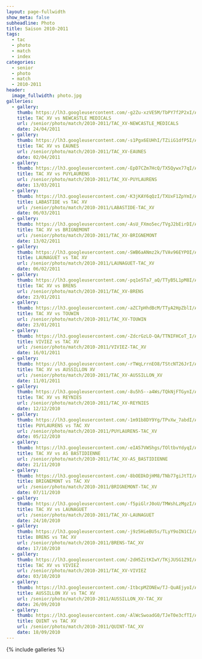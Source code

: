 ```yaml
---
layout: page-fullwidth
show_meta: false
subheadline: Photo
title: Saison 2010-2011
tags:
  - tac
  - photo
  - match
  - index
categories:
  - senior
  - photo
  - match
  - 2010-2011
header:
  image_fullwidth: photo.jpg
galleries:
  - gallery: 
    thumb: https://lh3.googleusercontent.com/-g2Zu-xzVE5M/TbPY7f2P2xI/AAAAAAAAI8s/fazbTEIxXCMHmEkMJ_guCAKrggQrBIjOgCHM/s250/23042011%2528002%2529.jpg
    title: TAC XV vs NEWCASTLE MEDICALS
    url: /senior/photo/match/2010-2011/TAC_XV-NEWCASTLE_MEDICALS
    date: 24/04/2011
  - gallery: 
    thumb: https://lh3.googleusercontent.com/-s1Pgx6EUHhI/TZiiG1dfP5I/AAAAAAAACAQ/RbhSQloZpd4udpN2DCaJxYcaxF-EJ1BlwCHM/s250/DSCF3874.jpg
    title: TAC XV vs EAUNES
    url: /senior/photo/match/2010-2011/TAC_XV-EAUNES
    date: 02/04/2011
  - gallery: 
    thumb: https://lh3.googleusercontent.com/-EpD7CZm7HcQ/TX5Qywx77qI/AAAAAAAAB_k/c1IFP4zrvYUM7kbcEz1Vy1B5PTBzIpaNwCHM/s250/DSCF3805.jpg
    title: TAC XV vs PUYLAURENS
    url: /senior/photo/match/2010-2011/TAC_XV-PUYLAURENS
    date: 13/03/2011
  - gallery: 
    thumb: https://lh3.googleusercontent.com/-K3jKAY6qQzI/TXUxF1ZpYmI/AAAAAAAAB8Y/Is1RYXlgb0k8nqPMUNY-G7JdjY0PSZyIwCHM/s250/DSCF3772.jpg
    title: LABASTIDE vs TAC XV
    url: /senior/photo/match/2010-2011/LABASTIDE-TAC_XV
    date: 06/03/2011
  - gallery: 
    thumb: https://lh3.googleusercontent.com/-AsU_FXmo5ec/TVgJ2bEirDI/AAAAAAAABsw/3S4Nq3sdShQ2tsperjAVhXQWV7KxSLGKACHM/s250/130220111132.jpg
    title: TAC XV vs BRIGNEMONT
    url: /senior/photo/match/2010-2011/TAC_XV-BRIGNEMONT
    date: 13/02/2011
  - gallery: 
    thumb: https://lh3.googleusercontent.com/-SWB6aANmz2k/TVAv96EYPOI/AAAAAAAABio/B4lHin_CDF85ilDnt_FqegKfFUlZJfpqgCHM/s250/060220111002.jpg
    title: LAUNAGUET vs TAC XV
    url: /senior/photo/match/2010-2011/LAUNAGUET-TAC_XV
    date: 06/02/2011
  - gallery: 
    thumb: https://lh3.googleusercontent.com/-pq1e5Ta7_aQ/TTyB5L1pM8I/AAAAAAAABSs/NZ1Kc06tAm4aal_Tzx8nAPhaBtk2oFpiQCHM/s250/DSCF3665.jpg
    title: TAC XV vs BRENS
    url: /senior/photo/match/2010-2011/TAC_XV-BRENS
    date: 23/01/2011
  - gallery: 
    thumb: https://lh3.googleusercontent.com/-aZC7pHhdBcM/TTyA2HpZblI/AAAAAAAABOw/RrpPOidBxb0jce1F4UTiGo3NiJXB-xdmwCHM/s250/23012011952.jpg
    title: TAC XV vs TOUWIN
    url: /senior/photo/match/2010-2011/TAC_XV-TOUWIN
    date: 23/01/2011
  - gallery: 
    thumb: https://lh3.googleusercontent.com/-ZdcrGzLO-QA/TTNIFHCoT_I/AAAAAAAABLA/2ycLwh2lvjEaOYJBn2FLyiQUE5NuOoV0QCHM/s250/16012011894.jpg
    title: VIVIEZ vs TAC XV
    url: /senior/photo/match/2010-2011/VIVIEZ-TAC_XV
    date: 16/01/2011
  - gallery: 
    thumb: https://lh3.googleusercontent.com/-rTWqLrrnEO8/TStcNT26JrI/AAAAAAAABDQ/m1Qx5IXikw8Coo2tauu1msf0Uj5B8tigwCHM/s250/DSCF3630.jpg
    title: TAC XV vs AUSSILLON XV
    url: /senior/photo/match/2010-2011/TAC_XV-AUSSILLON_XV
    date: 11/01/2011
  - gallery: 
    thumb: https://lh3.googleusercontent.com/-8u5h5--a4Ws/TQkNjFTGynI/AAAAAAAAA7I/PTCFupXZqbYY2RUXzPdSP0rAQT5MRjfcgCHM/s250/DSCF3178.jpg
    title: TAC XV vs REYNIES
    url: /senior/photo/match/2010-2011/TAC_XV-REYNIES
    date: 12/12/2010
  - gallery: 
    thumb: https://lh3.googleusercontent.com/-1m91b8DY9Yg/TPvXw_7abdI/AAAAAAAAA40/0AwpYgGOt4k7_HgYTqt3AlWqQvBC_ULTwCHM/s250/DSCF3125.jpg
    title: PUYLAURENS vs TAC XV
    url: /senior/photo/match/2010-2011/PUYLAURENS-TAC_XV
    date: 05/12/2010
  - gallery: 
    thumb: https://lh3.googleusercontent.com/-eIA57VWShgs/TOltbvYdyqI/AAAAAAAAAuo/ddsSc-vbTOoO9JhVQYElf4B2ZsUiIU-OACHM/s250/21112010784.jpg
    title: TAC XV vs AS BASTIDIENNE
    url: /senior/photo/match/2010-2011/TAC_XV-AS_BASTIDIENNE
    date: 21/11/2010
  - gallery: 
    thumb: https://lh3.googleusercontent.com/-8bOEDkDjHM8/TNb77giJtTI/AAAAAAAAAqQ/UReCiHQoclUEpooK0CBRN6niQRPvGKXgQCHM/s250/07112010756.jpg
    title: BRIGNEMONT vs TAC XV
    url: /senior/photo/match/2010-2011/BRIGNEMONT-TAC_XV
    date: 07/11/2010
  - gallery: 
    thumb: https://lh3.googleusercontent.com/-f5piGlrJ0oU/TMWshLzMgzI/AAAAAAAAAo0/x4hSMaXHfEETGjQIXdSRrQf-lOEUic8yQCHM/s250/24102010702.jpg
    title: TAC XV vs LAUNAGUET
    url: /senior/photo/match/2010-2011/TAC_XV-LAUNAGUET
    date: 24/10/2010
  - gallery: 
    thumb: https://lh3.googleusercontent.com/-j9z5HieBU5s/TLyY9oIN1CI/AAAAAAAAAiE/3ioABLi3a5UeLRbqy-8kPThfp9ZiQKgLwCHM/s250/DSCF2848.jpg
    title: BRENS vs TAC XV
    url: /senior/photo/match/2010-2011/BRENS-TAC_XV
    date: 17/10/2010
  - gallery: 
    thumb: https://lh3.googleusercontent.com/-2dH5ZitKIwY/TKjJUSG1Z9I/AAAAAAAAAeA/gDQ0XdNm4LA3xA3w_rAJl-Asajd_Aiw-QCHM/s250/03102010650.jpg
    title: TAC XV vs VIVIEZ
    url: /senior/photo/match/2010-2011/TAC_XV-VIVIEZ
    date: 03/10/2010
  - gallery: 
    thumb: https://lh3.googleusercontent.com/-ItbcpMZONEw/TJ-QuAEjyoI/AAAAAAAAAQM/Y86n_Z5yTQIsLshl831njJWt3tMtPaJTwCHM/s250/26092010509.jpg
    title: AUSSILLON XV vs TAC XV
    url: /senior/photo/match/2010-2011/AUSSILLON_XV-TAC_XV
    date: 26/09/2010
  - gallery: 
    thumb: https://lh3.googleusercontent.com/-AlWcSwoadG0/TJeT0e3cfTI/AAAAAAAAABA/1-eAGKmuoswXsBP3qxuABzLFklzb4BoTQCHM/s250/P180910_19.24.jpg
    title: QUINT vs TAC XV
    url: /senior/photo/match/2010-2011/QUINT-TAC_XV
    date: 18/09/2010
---
```

{% include galleries %}
